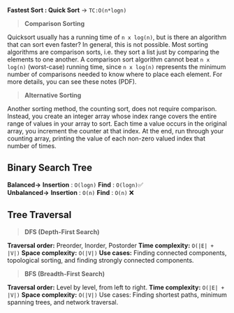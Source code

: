 **Fastest Sort : Quick Sort** -> `TC:O(n*logn)`

>**Comparison Sorting**

Quicksort usually has a running time of `n x log(n)`, but is there an algorithm that can sort even faster? In general, this is not possible. Most sorting algorithms are comparison sorts, i.e. they sort a list just by comparing the elements to one another. A comparison sort algorithm cannot beat `n x log(n)` (worst-case) running time, since `n x log(n)` represents the minimum number of comparisons needed to know where to place each element. For more details, you can see these notes (PDF).

>**Alternative Sorting**

Another sorting method, the counting sort, does not require comparison. Instead, you create an integer array whose index range covers the entire range of values in your array to sort. Each time a value occurs in the original array, you increment the counter at that index. At the end, run through your counting array, printing the value of each non-zero valued index that number of times.

## Binary Search Tree
**Balanced->** **Insertion** : `O(logn)` **Find** : `O(logn)`✅\
**Unbalanced->** **Insertion** : `O(n)` **Find** : `O(n)` ❌

## Tree Traversal

>**DFS (Depth-First Search)**

**Traversal order:** Preorder, Inorder, Postorder
**Time complexity:** `O(|E| + |V|)`
**Space complexity:** `O(|V|)`
**Use cases:** Finding connected components, topological sorting, and finding strongly connected components.

>**BFS (Breadth-First Search)**

**Traversal order:** Level by level, from left to right.
**Time complexity:** `O(|E| + |V|)`
**Space complexity:** `O(|V|)`
Use cases: Finding shortest paths, minimum spanning trees, and network traversal.

